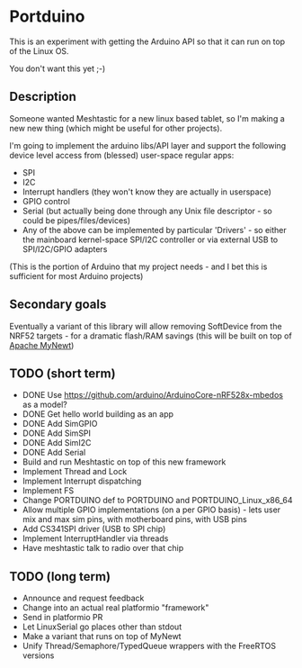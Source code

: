 # Portduino

This is an experiment with getting the Arduino API so that it can run on top of the Linux OS.

You don't want this yet ;-)

## Description

Someone wanted Meshtastic for a new linux based tablet, so I'm making a new new thing (which might be useful for other projects).

I'm going to implement the arduino libs/API layer and support the following device level access from (blessed) user-space regular apps:

- SPI
- I2C
- Interrupt handlers (they won't know they are actually in userspace)
- GPIO control
- Serial (but actually being done through any Unix file descriptor - so could be pipes/files/devices)
- Any of the above can be implemented by particular 'Drivers' - so either the mainboard kernel-space SPI/I2C controller or via external USB to SPI/I2C/GPIO adapters

(This is the portion of Arduino that my project needs - and I bet this is sufficient for most Arduino projects)

## Secondary goals

Eventually a variant of this library will allow removing SoftDevice from the NRF52 targets - for a dramatic flash/RAM savings (this will be built on top of [Apache MyNewt](https://mynewt.apache.org/))

## TODO (short term)

- DONE Use https://github.com/arduino/ArduinoCore-nRF528x-mbedos as a model?
- DONE Get hello world building as an app
- DONE Add SimGPIO
- DONE Add SimSPI
- DONE Add SimI2C
- DONE Add Serial
- Build and run Meshtastic on top of this new framework
- Implement Thread and Lock
- Implement Interrupt dispatching
- Implement FS
- Change PORTDUINO def to PORTDUINO and PORTDUINO_Linux_x86_64
- Allow multiple GPIO implementations (on a per GPIO basis) - lets user mix and max sim pins, with motherboard pins, with USB pins
- Add CS341SPI driver (USB to SPI chip)
- Implement InterruptHandler via threads
- Have meshtastic talk to radio over that chip

## TODO (long term)

- Announce and request feedback
- Change into an actual real platformio "framework"
- Send in platformio PR
- Let LinuxSerial go places other than stdout
- Make a variant that runs on top of MyNewt
- Unify Thread/Semaphore/TypedQueue wrappers with the FreeRTOS versions
